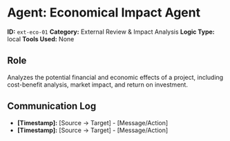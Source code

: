 # Agent: Economical Impact Agent

**ID:** `ext-eco-01`
**Category:** External Review & Impact Analysis
**Logic Type:** local
**Tools Used:** None

## Role

Analyzes the potential financial and economic effects of a project, including cost-benefit analysis, market impact, and return on investment.

## Communication Log

*   **[Timestamp]:** [Source -> Target] - [Message/Action]
*   **[Timestamp]:** [Source -> Target] - [Message/Action]
